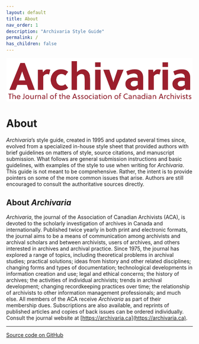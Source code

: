 ```yaml
---
layout: default
title: About
nav_order: 1
description: "Archivaria Style Guide"
permalink: /
has_children: false
---
```

![Archivaria Logo](images/logo.png)

# About

*Archivaria*’s style guide, created in 1995 and updated several times since, evolved from a specialized in-house style sheet that provided authors with brief guidelines on matters of style, source citations, and manuscript submission. What follows are general submission instructions and basic guidelines, with examples of the style to use when writing for  *Archivaria*. This guide is not meant to be comprehensive. Rather, the intent is to provide pointers on some of the more common issues that arise. Authors are still encouraged to consult the authoritative sources directly.

## About *Archivaria*

*Archivaria*, the journal of the Association of Canadian Archivists (ACA), is devoted to the scholarly investigation of archives in Canada and internationally. Published twice yearly in both print and electronic formats, the journal aims to be a means of communication among archivists and archival scholars and between archivists, users of archives, and others interested in archives and archival practice. Since 1975, the journal has explored a range of topics, including theoretical problems in archival studies; practical solutions; ideas from history and other related disciplines; changing forms and types of documentation; technological developments in information creation and use; legal and ethical concerns; the history of archives; the activities of individual archivists; trends in archival development; changing recordkeeping practices over time; the relationship of archivists to other information management professionals; and much else. All members of the ACA receive *Archivaria* as part of their membership dues. Subscriptions are also available, and reprints of published articles and copies of back issues can be ordered individually. Consult the journal website at [https://archivaria.ca](https://archivaria.ca).

---
[Source code on GitHub](https://github.com/archivaria/style-guide)
